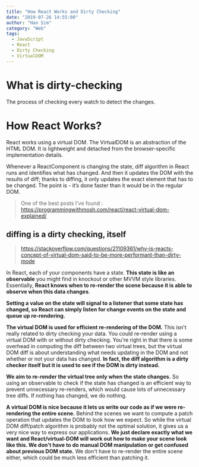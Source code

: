 ```yaml
---
title: "How React Works and Dirty Checking"
date: "2019-07-26 14:55:00"
author: "Han Sim"
category: "Web"
tags:
  - JavaScript
  - React
  - Dirty Checking
  - VirtualDOM
---
```


# What is dirty-checking

The process of checking every watch to detect the changes.

# How React Works?

React works using a virtual DOM. The VirtualDOM is an abstraction of the HTML DOM. It is lightweight and detached from the browser-specific implementation details.

Whenever a ReactComponent is changing the state, diff algorithm in React runs and identifies what has changed. And then it updates the DOM with the results of diff; thanks to diffing, it only updates the exact element that has to be changed. The point is - it’s done faster than it would be in the regular DOM.

> One of the best posts I've found : https://programmingwithmosh.com/react/react-virtual-dom-explained/

## diffing is a dirty checking, itself

> https://stackoverflow.com/questions/21109361/why-is-reacts-concept-of-virtual-dom-said-to-be-more-performant-than-dirty-mode

In React, each of your components have a state. **This state is like an observable** you might find in knockout or other MVVM style libraries. Essentially, **React knows when to re-render the scene because it is able to observe when this data changes**.

**Setting a value on the state will signal to a listener that some state has changed, so React can simply listen for change events on the state and queue up re-rendering.**

**The virtual DOM is used for efficient re-rendering of the DOM.** This isn't really related to dirty checking your data. You could re-render using a virtual DOM with or without dirty checking. You're right in that there is some overhead in computing the diff between two virtual trees, but the virtual DOM diff is about understanding what needs updating in the DOM and not whether or not your data has changed. **In fact, the diff algorithm is a dirty checker itself but it is used to see if the DOM is dirty instead.**

**We aim to re-render the virtual tree only when the state changes.** So using an observable to check if the state has changed is an efficient way to prevent unnecessary re-renders, which would cause lots of unnecessary tree diffs. If nothing has changed, we do nothing.

**A virtual DOM is nice because it lets us write our code as if we were re-rendering the entire scene.** Behind the scenes we want to compute a patch operation that updates the DOM to look how we expect. So while the virtual DOM diff/patch algorithm is probably not the optimal solution, it gives us a very nice way to express our applications. **We just declare exactly what we want and React/virtual-DOM will work out how to make your scene look like this. We don't have to do manual DOM manipulation or get confused about previous DOM state.** We don't have to re-render the entire scene either, which could be much less efficient than patching it.
